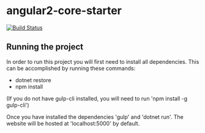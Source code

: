 # angular2-core-starter
[![Build Status](https://travis-ci.org/CodeAuthority/angular-netcore-starter.svg?branch=master)](https://travis-ci.org/CodeAuthority/angular-netcore-starter)
## Running the project
In order to run this project you will first need to install all dependencies. This can be accomplished by running these commands:
* dotnet restore
* npm install

(If you do not have gulp-cli installed, you will need to run 'npm install -g gulp-cli')

Once you have installed the dependencies 'gulp' and 'dotnet run'. The website will be hosted at 'localhost:5000' by default.
